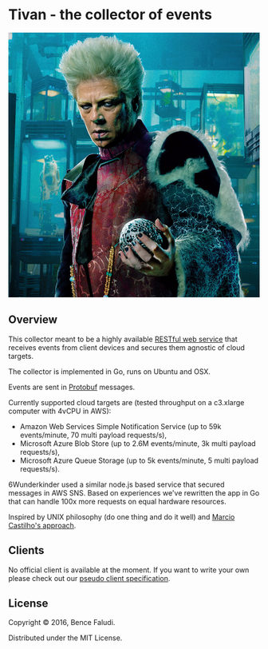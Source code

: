 # Tivan - the collector of events

![](docs/tivan.jpg)

## Overview

This collector meant to be a highly available [RESTful web service](https://github.com/sub-ninja/tivan/blob/master/main.go#L200) that receives events from client devices and secures them agnostic of cloud targets.

The collector is implemented in Go, runs on Ubuntu and OSX.

Events are sent in [Protobuf](https://github.com/sub-ninja/tivan/blob/master/payload/payload.proto) messages.

Currently supported cloud targets are (tested throughput on a c3.xlarge computer with 4vCPU in AWS):

* Amazon Web Services Simple Notification Service (up to 59k events/minute, 70 multi payload requests/s),
* Microsoft Azure Blob Store (up to 2.6M events/minute, 3k multi payload requests/s),
* Microsoft Azure Queue Storage (up to 5k events/minute, 5 multi payload requests/s).

6Wunderkinder used a similar node.js based service that secured messages in AWS SNS. Based on experiences we've rewritten the app in Go that can handle 100x more requests on equal hardware resources.

Inspired by UNIX philosophy (do one thing and do it well) and [Marcio Castilho's approach](http://marcio.io/2015/07/handling-1-million-requests-per-minute-with-golang/).

## Clients

No official client is available at the moment. If you want to write your own please check out our [pseudo client specification](docs/pseudo-client.md).

## License

Copyright © 2016, Bence Faludi.

Distributed under the MIT License.